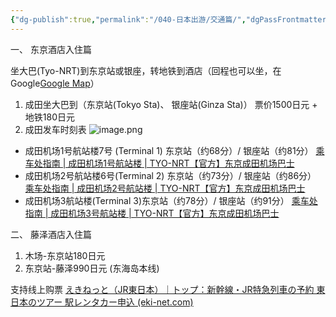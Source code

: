 ```yaml
---
{"dg-publish":true,"permalink":"/040-日本出游/交通篇/","dgPassFrontmatter":true}
---
```



一、 东京酒店入住篇

坐大巴(Tyo-NRT)到东京站或银座，转地铁到酒店（回程也可以坐，在Google[Google Map](https://goo.gl/maps/ZGe6Lmg5KGbWTRbZ8)）

1. 成田坐大巴到（东京站(Tokyo Sta)、 银座站(Ginza Sta)） 票价1500日元 + 地铁180日元
2. 成田发车时刻表
![image.png](https://pic.yihao.de/pic/2025/01/20/678db78dabeb6.png)

- 成田机场1号航站楼7号 (Terminal 1) 东京站（约68分）/ 银座站（约81分）
[乘车处指南 | 成田机场1号航站楼 | TYO-NRT【官方】东京成田机场巴士](https://tyo-nrt.com/cn/busstop)
- 成田机场2号航站楼6号(Terminal 2) 东京站（约73分）/ 银座站（约86分）
 [乘车处指南 | 成田机场2号航站楼 | TYO-NRT【官方】东京成田机场巴士](https://tyo-nrt.com/cn/busstop/terminal2)
- 成田机场3航站楼(Terminal 3)东京站（约78分）/ 银座站（约91分）
[乘车处指南 | 成田机场3号航站楼 | TYO-NRT【官方】东京成田机场巴士](https://tyo-nrt.com/cn/busstop/terminal3)

二、 藤泽酒店入住篇

1. 木场-东京站180日元 
2. 东京站-藤泽990日元 (东海岛本线)

支持线上购票 [えきねっと（JR東日本）｜トップ：新幹線・JR特急列車の予約 東日本のツアー 駅レンタカー申込 (eki-net.com)](https://www.eki-net.com/personal/top/index)









































